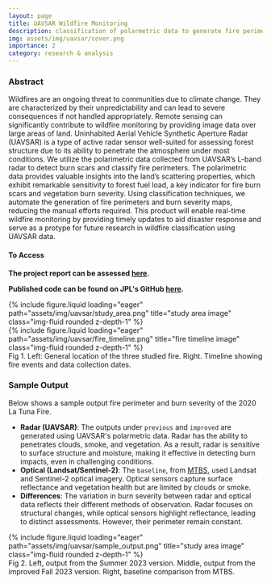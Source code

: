 ```yaml
---
layout: page
title: UAVSAR Wildfire Monitoring
description: classification of polarmetric data to generate fire perimeters and burn severity
img: assets/img/uavsar/cover.png
importance: 2
category: research & analysis
---
```

### Abstract
Wildfires are an ongoing threat to communities due to climate change. They are characterized by their unpredictability and can lead to severe consequences if not handled appropriately. Remote sensing can significantly contribute to wildfire monitoring by providing image data over large areas of land. Uninhabited Aerial Vehicle Synthetic Aperture Radar (UAVSAR) is a type of active radar sensor well-suited for assessing forest structure due to its ability to penetrate the atmosphere under most conditions. We utilize the polarimetric data collected from UAVSAR’s L-band radar to detect burn scars and classify fire perimeters. The polarimetric data provides valuable insights into the land’s scattering properties, which exhibit remarkable sensitivity to forest fuel load, a key indicator for fire burn scars and vegetation burn severity. Using classification techniques, we automate the generation of fire perimeters and burn severity maps, reducing the manual efforts required. This product will enable real-time wildfire monitoring by providing timely updates to aid disaster response and serve as a protype for future research in wildfire classification using UAVSAR data.

#### To Access
__The project report can be assessed [here](https://github.com/wentama/uavsar_wildfire_classification/blob/main/JPL_sum23_report.pdf).__

__Published code can be found on JPL's GitHub [here](https://github.com/nasa-jpl/uavsar-wildfire).__

<div class="row">
    <div class="col-sm-5.5 mt-3 mt-md-0">
    {% include figure.liquid loading="eager" path="assets/img/uavsar/study_area.png" title="study area image" class="img-fluid rounded z-depth-1" %}
    </div>
    <div class="col-sm-6.5 mt-3 mt-md-0">
    {% include figure.liquid loading="eager" path="assets/img/uavsar/fire_timeline.png" title="fire timeline image" class="img-fluid rounded z-depth-1" %}
    </div>
</div>
<div class="caption">
    Fig 1. Left: General location of the three studied fire. Right. Timeline showing fire events and data collection dates.
</div>

### Sample Output
Below shows a sample output fire perimeter and burn severity of the 2020 La Tuna Fire. 

- __Radar (UAVSAR)__: The outputs under `previous` and `improved` are generated using UAVSAR's polarmetric data. Radar has the ability to penetrates clouds, smoke, and vegetation. As a result, radar is sensitive to surface structure and moisture, making it effective in detecting burn impacts, even in challenging conditions.
- __Optical (Landsat/Sentinel-2)__: The `baseline`, from [MTBS](https://www.mtbs.gov/), used Landsat and Sentinel-2 optical imagery. Optical sensors capture surface reflectance and vegetation health but are limited by clouds or smoke.
- __Differences__: The variation in burn severity between radar and optical data reflects their different methods of observation. Radar focuses on structural changes, while optical sensors highlight reflectance, leading to distinct assessments. However, their perimeter remain constant. 
  
<div class="row">
    <div class="col-sm mt-3 mt-md-0">
    {% include figure.liquid loading="eager" path="assets/img/uavsar/sample_output.png" title="study area image" class="img-fluid rounded z-depth-1" %}
    </div>
</div>
<div class="caption">
    Fig 2. Left, output from the Summer 2023 version. Middle, output from the improved Fall 2023 version. Right, baseline comparison from MTBS.
</div>